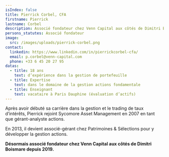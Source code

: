 ```yaml
---
isIndex: false
title: Pierrick Corbel, CFA
firstname: Pierrick
lastname: Corbel
description: Associé fondateur chez Venn Capital aux côtés de Dimitri Boismare depuis 2019
persons_statutes: Associé fondateur
image:
  src: /images/uploads/pierrick-corbel.png
contact:
  linkedin: https://www.linkedin.com/in/pierrickcorbel-cfa/
  email: p.corbel@venn-capital.com
  phone: +33 6 45 20 27 95
datas:
  - title: 18 ans
    text: d’expérience dans la gestion de portefeuille
  - title: Expertise
    text: dans le domaine de la gestion actions fondamentale
  - title: Enseignant
    text: vacataire à Paris Dauphine (évaluation d’actifs)
---
```

Après avoir débuté sa carrière dans la gestion et le trading de taux d’intérêts, Pierrick rejoint Sycomore Asset Management en 2007 en tant que gérant-analyste actions.

En 2013, il devient associé-gérant chez Patrimoines & Sélections pour y développer la gestion actions.

**Désormais associé fondateur chez Venn Capital aux côtés de Dimitri Boismare depuis 2019.**